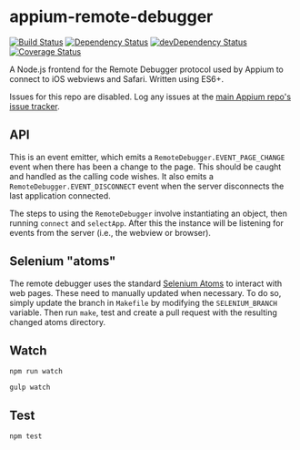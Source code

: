 # appium-remote-debugger

[![Build Status](https://travis-ci.org/appium/appium-remote-debugger.svg)](https://travis-ci.org/appium/appium-remote-debugger)
[![Dependency Status](https://david-dm.org/appium/appium-remote-debugger.svg)](https://david-dm.org/appium/appium-remote-debugger)
[![devDependency Status](https://david-dm.org/appium/appium-remote-debugger/dev-status.svg)](https://david-dm.org/appium/appium-remote-debugger#info=devDependencies)
[![Coverage Status](https://coveralls.io/repos/appium/appium-remote-debugger/badge.svg?branch=master&service=github)](https://coveralls.io/github/appium/appium-remote-debugger?branch=master)

A Node.js frontend for the Remote Debugger protocol used by Appium to connect to iOS webviews and Safari. Written using ES6+.

Issues for this repo are disabled. Log any issues at the [main Appium repo's issue tracker](https://github.com/appium/appium/issues).

## API

This is an event emitter, which emits a `RemoteDebugger.EVENT_PAGE_CHANGE` event when there has been a change to the page. This should be caught and handled as the calling code wishes. It also emits a `RemoteDebugger.EVENT_DISCONNECT` event when the server disconnects the last application connected.

The steps to using the `RemoteDebugger` involve instantiating an object, then running `connect` and `selectApp`. After this the instance will be listening for events from the server (i.e., the webview or browser).

## Selenium "atoms"

The remote debugger uses the standard [Selenium Atoms](https://github.com/SeleniumHQ/selenium/tree/master/javascript/atoms)
to interact with web pages. These need to manually updated when necessary. To do
so, simply update the branch in `Makefile` by modifying the `SELENIUM_BRANCH`
variable. Then run `make`, test and create a pull request with the resulting
changed atoms directory.


## Watch

```
npm run watch
```

```
gulp watch
```

## Test

```
npm test
```
